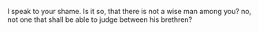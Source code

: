 I speak to your shame. Is it so, that there is not a wise man among you? no, not one that shall be able to judge between his brethren?
